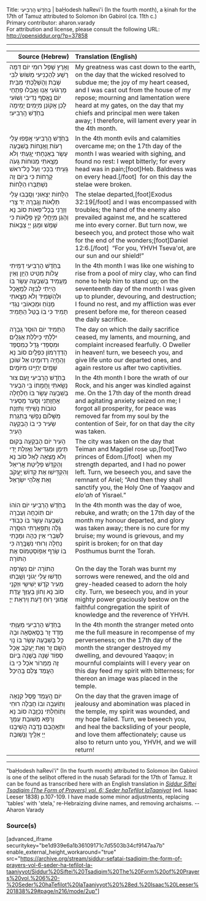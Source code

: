 <html>
<head></head>
<body>
Title: בַּחֹֽדֶשׁ הָֽרְבִיעִי | baḤodesh haRevi'i (In the fourth month), a ḳinah for the 17th of Tamuz attributed to Solomon ibn Gabirol (ca. 11th c.)<br />
Primary contributor: aharon.varady<br />
For attribution and license, please consult the following URL: <a href="http://opensiddur.org/?p=37858">http://opensiddur.org/?p=37858</a>
<p />
<hr />

<table style="margin-left: auto;margin-right: auto;" class="draggable">
<thead><tr><th id="x" style="text-align: right;">Source (Hebrew)</th><th style="text-align: left;">Translation (English)</th></tr></thead>
<tbody>
<tr><td style="vertical-align:top;">
<div class="liturgy"><span lang="he">
וָאָרֶץ שָׁפַל רוּמִי יוֹם דִּמָּה רָשָׁע לְהַכְנִיעִי 
מְשׁוֹשׂ לִבִּי שָׁבַת וְהֻשְׁלַֽכְתִּי מִבֵּית מַרְגּוֹעִי 
אָנֽוּ וְאָֽבְלוּ פְתָחַי יוֹם נֶֽאֱסַף נְדִיבִי וְשׁוֹעִי 
לָכֵן אֲקוֹנֵן מִיָּמִים יָמִֽימָה בַּחֹֽדֶשׁ הָֽרְבִיעִי׃
</span></div></td>

<td style="vertical-align:top;">
<div class="english">
My greatness was cast down to the earth, on the day that the wicked resolved to subdue me; 
the joy of my heart ceased, and I was cast out from the house of my repose; 
mourning and lamentation were heard at my gates, on the day that my chiefs and principal men were taken away; 
I therefore, will lament every year in the 4th month. 
</div></td></tr>


<tr><td style="vertical-align:top;">
<div class="liturgy"><span lang="he">
בַּחֹֽדֶשׁ הָֽרְבִיעִי אָֽפְפוּ עָלַי רָעוֹת וַֽאֲנָחוֹת 
בְּשִׁבְעָה עָשָׂר בְּאַנְחָתִי יָגַֽעְתִּי וְלֹא מָצָֽאתִי מְנוּחוֹת 
גָּעֹה גָעִֽיתִי בִּכְכִי וְעַל כׇּל־ראשׁ קָרְחוֹת
כִּי בְיוֹם זֶה נִשְׁתַּבְּרוּ הַלֻּחוֹת׃ 
</span></div></td>

<td style="vertical-align:top;">
<div class="english">
In the 4th month evils and calamities overcame me; 
on the 17th day of the month I was wearied with sighing, and found no rest: 
I wept bitterly; for every head was in pain;[foot]Heb. Baldness was on every head.[/foot]&nbsp;
for on this day the stelae were broken. 
</div></td></tr>


<tr><td style="vertical-align:top;">
<div class="liturgy"><span lang="he">
הַלֻּחוֹת יְצָאֽוּנִי וְסָֽבְבוּ עָלַי תְּלָאוֹת 
וְגָֽבְרָה יַד צָרִי וְזֵרַֽנִי בְּכׇל־פֵּאוֹת
סוֹב נָא וְהָגֵן מְיַֽחֲלֵי קֵץ פְּלָאוֹת 
כִּי שֶׁמֶשׁ וּמָגֵן יְיָ צְבָאוֹת׃
</span></div></td>

<td style="vertical-align:top;">
<div class="english">
The stelae departed,[foot]Exodus 32:19[/foot] and I was encompassed with troubles; 
the hand of the enemy also prevailed against me, and he scattered me into every corner.
But turn now, we beseech you, and protect those who wait for the end of the wonders;[foot]Daniel 12:6.[/foot]&nbsp;
“For you, YHVH Tseva'ot, are our sun and our shield!” 
</div></td></tr>


<tr><td style="vertical-align:top;">
<div class="liturgy"><span lang="he">
בַּחֹֽדֶשׁ הָרְבִיעִי דְּמִּֽיתִי עֲלוֹת מִטִּיט הַיַּוֵן וְאֵין מַֽעֲמִיד
בְּשִׁבְעָה עָשָׂר בּוֹ הָיִֽיתִי לְבִזָּה לְמַֽאֲכָל וּלְהַשְׁמִיד 
וְלֹא מָצָֽאתִי מָנֽוֹחַ וּמַכְאוֹבִי נֶגְדִּי תָמִיד
כִּי בוֹ בֻטַּל הַתָּמִיד׃
</span></div></td>

<td style="vertical-align:top;">
<div class="english">
In the 4th month I was like one wishing to rise from a pool of miry clay, who can find none to help him to stand up; 
on the seventeenth day of the month I was given up to plunder, devouring, and destruction; 
I found no rest, and my affliction was ever present before me, 
for thereon ceased the daily sacrifice.
</div></td></tr>


<tr><td style="vertical-align:top;">
<div class="liturgy"><span lang="he">
הַתָּמִיד יוֹם הוּסַר גַּֽבְרָה יִלְלָתִי כְּיִלְלַת אֶגְלָֽיִם
וּמִסְפְּדִי גָדַל כְּמִסְפַּד הֲדַדְרִמּוֹן כִּפְלָֽיִם
סוֹב נָא וְהַֽחֲיֵה רְדוּמֵֽינוּ
אֵל שׁוֹכֵן שָׁמָֽיִם יְחַיֵּֽינוּ מִיּוֹמָֽיִם׃
</span></div></td>

<td style="vertical-align:top;">
<div class="english">
The day on which the daily sacrifice ceased, my laments, 
and mourning, and complaint increased fearfully. O Dweller in heaven! 
turn, we beseech you, and give life unto our departed ones, 
and again restore us after two captivities. 
</div></td></tr>


<tr><td style="vertical-align:top;">
<div class="liturgy"><span lang="he">
בַּחֹֽדֶשׁ הָרְבִיעִי זַֽעַם צוּר נָשָֽׂאתִי וַֽחֲמָתוֹ בִּי הִבְעִיר 
בְּשִׁבְעָה עָשָׂר בּוֹ חַלְחָלָה אֲחָזַֽתְנִי וְסַֽעַר מַסְעִיר
טוֹבוֹת נָשִֽׁיתִי וַתִּזְנַח מִשָּׁלוֹם נַפְשִׁי בְּתִגְרַת שֵׂעִיר
כִּי בוֹ הָבְקְעָה הָעִיר׃
</span></div></td>

<td style="vertical-align:top;">
<div class="english">
In the 4th month I bore the wrath of our Rock, and his anger was kindled against me. 
On the 17th day of the month dread and agitating anxiety seized on me; 
I forgot all prosperity, for peace was removed far from my soul by the contention of Seir, 
for on that day the city was taken. 
</div></td></tr>


<tr><td style="vertical-align:top;">
<div class="liturgy"><span lang="he">
הָעִיר יוֹם הָבְקְעָה בְּקוּם תֵּימָן וּמַגְדִּיאֵל 
וְאָֽזְלַת יָדִי וְלֹא מָֽצְאָה לָאֵל
סוֹב נָא וְהַקְדֵּשׁ פְלֵיטַת אֲרִיאֵל
וְהִקְדִּֽישׁוּ אֶת קְדוֹשׁ יַֽעֲקֹב וְאֵת אֱלֹהֵי יִשְׂרָאֵל׃
</span></div></td>

<td style="vertical-align:top;">
<div class="english">
The city was taken on the day that Teiman and Magdiel rose up,[foot]Two princes of Edom.[/foot]&nbsp;
when my strength departed, and I had no power left. 
Turn, we beseech you, and save the remnant of Ariel; 
“And then they shall sanctify you, the Holy One of Yaaqov and <em>elo'ah</em> of Yisrael.” 
</div></td></tr>


<tr><td style="vertical-align:top;">
<div class="liturgy"><span lang="he">
בַּחֹֽדֶשׁ הָרְבִיעִי יוֹם הוֹהוֹ יוֹם תּֽוֹכֵחָה וְעֶבְרָה 
בְּשִׁבְעָה עָשָׂר בּוֹ כְּבוֹדִי גָלָה וְתִפְאַרְתִּי הוּסָֽרָה
לְשִׁבְרִי אֵין כֵּהָה וּמַכָּתִי נַחְלָה וְרוּחִי נִשְׁבָּֽרָה
כִּי בוֹ שָׂרַף אַפּֽוֹסְטְמוֹס אֶת הַתּוֹרָה׃ 
</span></div></td>

<td style="vertical-align:top;">
<div class="english">
In the 4th month was the day of woe, rebuke, and wrath; 
on the 17th day of the month my honour departed, and glory was taken away; 
there is no cure for my bruise; my wound is grievous, and my spirit is broken; 
for on that day Posthumus burnt the Torah. 
</div></td></tr>


<tr><td style="vertical-align:top;">
<div class="liturgy"><span lang="he">
הַתּוֹרָה יוֹם נִשְׂרְפָה חֻדְּשׁוּ עָלַי יְגוֹנָי 
וְשָֽׁבְתוּ מֵעִיר קֹֽדֶשׁ יְשִׁישִַי וּזְקֵנָי 
סוֹב נָא וְחוֹן בְּעֻזְּךָ עֲדַת אֱמוּנָי 
רֽוּחַ דַּֽעַת וְיִרְאַת יְיָ׃ 
</span></div></td>

<td style="vertical-align:top;">
<div class="english">
On the day the Torah was burnt my sorrows were renewed, 
and the old and grey-headed ceased to adorn the holy city. 
Turn, we beseech you, and in your mighty power graciously bestow on the faithful congregation 
the spirit of knowledge and the reverence of YHVH. 
</div></td></tr>


<tr><td style="vertical-align:top;">
<div class="liturgy"><span lang="he">
בַּחֹֽדֶשׁ הָרְבִיעִי מְעֻוָּתִי מָדַד זָר בְּסַאְסְאָה וּבָהּ כׇּל 
בְּשִׁבְעָה עָשָׂר בּוֹ נָוִי הֵשָׁם זָר וְאֶת יַֽעֲקֹב אָכָל 
סְפוֹד שָׁנָה בְשָׁנָה בְּיוֹם זֶה מַמְרוֹר אֹכַל 
כִּי בוֹ הָעֳמַד צֶלֶם בָּֽהֵיכָל׃
</span></div></td>

<td style="vertical-align:top;">
<div class="english">
In the 4th month the stranger meted onto me the full measure in recompense of my perverseness; 
on the 17th day of the month the stranger destroyed my dwelling, and devoured Yaaqov; 
in mournful complaints will I every year on this day feed my spirit with bitterness; 
for thereon an image was placed in the temple.
</div></td></tr>


<tr><td style="vertical-align:top;">
<div class="liturgy"><span lang="he">
יוֹם הָֽעָמַד פֶּֽסֶל קִנְאָה וְתֽוֹעֵבָה
ובוֹ חֻבְּלָה רוּחִי וְתֽוֹחַלְתִּי נְכְזָֽבָה
סוֹב נָא וְרַפֵּא מְשׁוּבַת עַמְּךְ וּתְאַֽהֲבֵם נְדָבָה
הֲשִׁיבֵֽנוּ יְיָ אֵלֶֽיךְ וְנָשֽׁוּבָה׃ 
</span></div></td>

<td style="vertical-align:top;">
<div class="english">
On the day that the graven image of jealousy and abomination 
was placed in the temple, my spirit was wounded, and my hope failed. 
Turn, we beseech you, and heal the backsliding of your people, and love them affectionately; 
cause us also to return unto you, YHVH, and we will return! 
</div></td></tr>
</tbody></table>

<hr />

"baḤodesh haRevi'i" (In the fourth month) attributed to Solomon ibn Gabirol is one of the seliḥot offered in the nusaḥ Sefaradi for the 17th of Tamuz. It can be found as transcribed here with an English translation in <em><a href="/?p=32865">Siddur Siftei Tsadiqim (The Form of Prayers) vol. 6: Seder haTefilot laTaaniyot</a></em> (ed. Isaac Leeser 1838) p.107-109. I have made some minor adjustments, replacing 'tables' with 'stela,' re-Hebraizing divine names, and removing archaisms. --Aharon Varady

<h3>Source(s)</h3>

[advanced_iframe securitykey="be1d939e6a1b36109171c7d5503b34cf9147aa7b" enable_external_height_workaround="true" src="https://archive.org/stream/siddur-sefatai-tsadiqim-the-form-of-prayers-vol-6-seder-ha-tefilot-la-taaniyyot/Siddur%20Siftei%20Tsadiqim%20The%20Form%20of%20Prayers%20vol.%206%20-%20Seder%20haTefilot%20laTaaniyyot%20%28ed.%20Isaac%20Leeser%201838%29#page/n216/mode/2up"]

&nbsp;
</body>
</html>